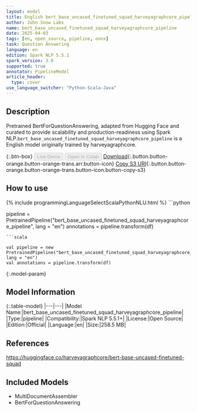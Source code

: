 ```yaml
---
layout: model
title: English bert_base_uncased_finetuned_squad_harveyagraphcore_pipeline pipeline BertForQuestionAnswering from harveyagraphcore
author: John Snow Labs
name: bert_base_uncased_finetuned_squad_harveyagraphcore_pipeline
date: 2025-04-03
tags: [en, open_source, pipeline, onnx]
task: Question Answering
language: en
edition: Spark NLP 5.5.1
spark_version: 3.0
supported: true
annotator: PipelineModel
article_header:
  type: cover
use_language_switcher: "Python-Scala-Java"
---
```


## Description

Pretrained BertForQuestionAnswering, adapted from Hugging Face and curated to provide scalability and production-readiness using Spark NLP.`bert_base_uncased_finetuned_squad_harveyagraphcore_pipeline` is a English model originally trained by harveyagraphcore.

{:.btn-box}
<button class="button button-orange" disabled>Live Demo</button>
<button class="button button-orange" disabled>Open in Colab</button>
[Download](https://s3.amazonaws.com/auxdata.johnsnowlabs.com/public/models/bert_base_uncased_finetuned_squad_harveyagraphcore_pipeline_en_5.5.1_3.0_1743648498147.zip){:.button.button-orange.button-orange-trans.arr.button-icon}
[Copy S3 URI](s3://auxdata.johnsnowlabs.com/public/models/bert_base_uncased_finetuned_squad_harveyagraphcore_pipeline_en_5.5.1_3.0_1743648498147.zip){:.button.button-orange.button-orange-trans.button-icon.button-copy-s3}

## How to use



<div class="tabs-box" markdown="1">
{% include programmingLanguageSelectScalaPythonNLU.html %}
```python

pipeline = PretrainedPipeline("bert_base_uncased_finetuned_squad_harveyagraphcore_pipeline", lang = "en")
annotations =  pipeline.transform(df)   

```
```scala

val pipeline = new PretrainedPipeline("bert_base_uncased_finetuned_squad_harveyagraphcore_pipeline", lang = "en")
val annotations = pipeline.transform(df)

```
</div>

{:.model-param}
## Model Information

{:.table-model}
|---|---|
|Model Name:|bert_base_uncased_finetuned_squad_harveyagraphcore_pipeline|
|Type:|pipeline|
|Compatibility:|Spark NLP 5.5.1+|
|License:|Open Source|
|Edition:|Official|
|Language:|en|
|Size:|258.5 MB|

## References

https://huggingface.co/harveyagraphcore/bert-base-uncased-finetuned-squad

## Included Models

- MultiDocumentAssembler
- BertForQuestionAnswering